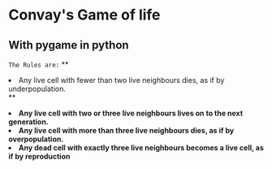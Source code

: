 # Convay's Game of life 
## With **pygame** in python


`The Rules are:`
** <li>Any live cell with fewer than two live neighbours dies, as if by underpopulation.</li> **

**<li>Any live cell with two or three live neighbours lives on to the next generation.</li>**
**<li>Any live cell with more than three live neighbours dies, as if by overpopulation.</li>**
**<li>Any dead cell with exactly three live neighbours becomes a live cell, as if by reproduction</li>**

